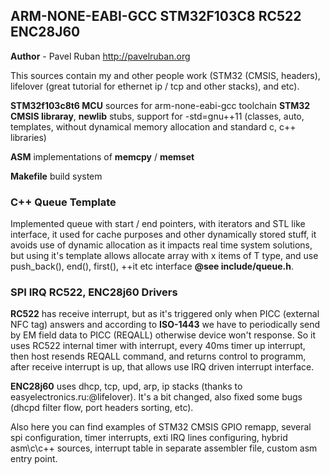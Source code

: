 ## ARM-NONE-EABI-GCC STM32F103C8 RC522 ENC28J60

**Author**  - Pavel Ruban http://pavelruban.org

This sources contain my and other people work (STM32 (CMSIS, headers), lifelover (great tutorial for ethernet ip / tcp and other stacks), and etc).

**STM32f103c8t6 MCU** sources for arm-none-eabi-gcc toolchain
**STM32 CMSIS libraray**, **newlib** stubs, support for -std=gnu++11 (classes, auto, templates, without dynamical memory allocation and standard c, c++ libraries)

**ASM** implementations of **memcpy** / **memset**

**Makefile** build system

### C++ Queue Template
Implemented queue with start / end pointers, with iterators and STL like interface, it used for cache purposes and other dynamically stored stuff, it avoids use of dynamic allocation as it impacts real time system solutions, but using it's template allows allocate array with x items of T type, and use push_back(), end(), first(), ++it etc interface **@see include/queue.h**.

### SPI IRQ RC522, ENC28j60 Drivers

**RC522** has receive interrupt, but as it's triggered only when PICC (external NFC tag) answers and according to **ISO-1443** we have to periodically send by EM field data to PICC (REQALL) otherwise device won't response. So it uses RC522 internal timer with interrupt, every 40ms timer up interrupt, then host resends REQALL command, and returns control to programm, after receive interrupt is up, that allows use IRQ driven interrupt interface.

**ENC28j60** uses dhcp, tcp, upd, arp, ip stacks (thanks to easyelectronics.ru:@lifelover). It's a bit changed, also fixed some bugs (dhcpd filter flow, port headers sorting, etc).

Also here you can find examples of STM32 CMSIS GPIO remapp, several spi configuration, timer interrupts, exti IRQ lines configuring, hybrid asm\c\c++ sources, interrupt table in separate assembler file, custom asm entry point.
